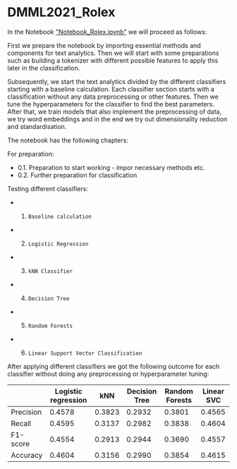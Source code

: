 # DMML2021_Rolex

In the Notebook ["Notebook_Rolex.ipynb"](https://github.com/chadi-aebi/DMML2021_Rolex/blob/main/code/Notebook_Rolex.ipynb) we will proceed as follows:

First we prepare the notebook by importing essential methods and components for text analytics. Then we will start with some preparations such as building a tokenizer with different possible features to apply this later in the classification.

Subsequently, we start the text analytics divided by the different classifiers starting with a baseline calculation.
Each classifier section starts with a classification without any data preprocessing or other features. Then we tune the hyperparameters for the classifier to find the best parameters. After that, we train models that also implement the preprocessing of data, we try word embeddings and in the end we try out dimensionality reduction and standardisation.

The notebook has the following chapters:


For preparation:
*   0.1.   Preparation to start working - impor necessary methods etc.
*   0.2.   Further preparation for classification

Testing different classifiers:
* 1.     Baseline calculation
* 2.     Logistic Regression
* 3.     kNN Classifier
* 4.     Decision Tree
* 5.     Random Forests
* 6.     Linear Support Vector Classification

After applying different classifiers we got the following outcome for each classifier without doing any preprocessing or hyperparameter tuning:


|       | Logistic regression |      kNN   |  Decision Tree  |     Random Forests | Linear SVC   |
| ----------- | ----------- | ----------- | ----------- | -----------   | ----------- | 
| Precision      |  0.4578  |  0.3823  |  0.2932  |  0.3801  |  0.4565  |
| Recall   |  0.4595  |  0.3137 |  0.2982  |  0.3838  |  0.4604  |
| F1-score    |  0.4554  |  0.2913  |  0.2944  |  0.3690  |  0.4557  |
| Accuracy   |  0.4604  |  0.3156  |  0.2990  |  0.3854  |  0.4615  |

